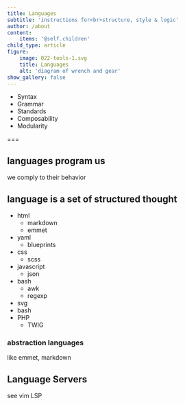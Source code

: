 ```yaml
---
title: Languages
subtitle: 'instructions for<br>structure, style & logic'
author: /about
content:
    items: '@self.children'
child_type: article
figure:
    image: 022-tools-1.svg
    title: Languages
    alt: 'diagram of wrench and gear'
show_gallery: false
---
```


- Syntax
- Grammar
- Standards
- Composability
- Modularity


===


## languages program us

we comply to their behavior

## language is a set of structured thought

- html
  - markdown
  - emmet
- yaml
  - blueprints
- css
  - scss
- javascript
  - json
- bash
  - awk
  - regexp
- svg
- bash
- PHP
  - TWIG


### abstraction languages
like emmet, markdown

## Language Servers
see vim LSP
